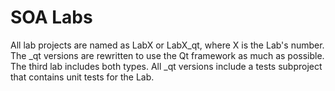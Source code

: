 SOA Labs
===
All lab projects are named as LabX or LabX_qt, where X is the Lab's number.
The _qt versions are rewritten to use the Qt framework as much as possible.
The third lab includes both types.
All _qt versions include a tests subproject that contains unit tests for the Lab.

